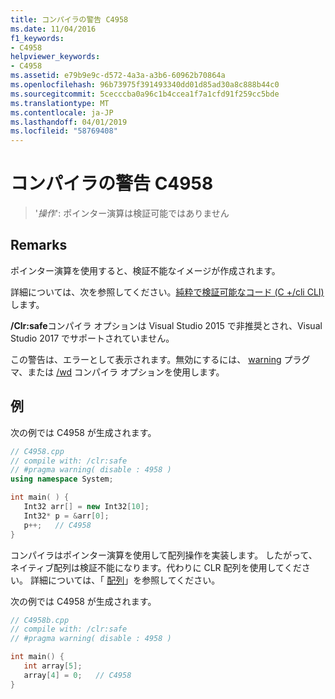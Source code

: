 ```yaml
---
title: コンパイラの警告 C4958
ms.date: 11/04/2016
f1_keywords:
- C4958
helpviewer_keywords:
- C4958
ms.assetid: e79b9e9c-d572-4a3a-a3b6-60962b70864a
ms.openlocfilehash: 96b73975f391493340dd01d85ad30a8c888b44c0
ms.sourcegitcommit: 5cecccba0a96c1b4ccea1f7a1cfd91f259cc5bde
ms.translationtype: MT
ms.contentlocale: ja-JP
ms.lasthandoff: 04/01/2019
ms.locfileid: "58769408"
---
```

# <a name="compiler-warning-c4958"></a>コンパイラの警告 C4958

> '*操作*': ポインター演算は検証可能ではありません

## <a name="remarks"></a>Remarks

ポインター演算を使用すると、検証不能なイメージが作成されます。

詳細については、次を参照してください。[純粋で検証可能なコード (C +/cli CLI)](../../dotnet/pure-and-verifiable-code-cpp-cli.md)します。

**/Clr:safe**コンパイラ オプションは Visual Studio 2015 で非推奨とされ、Visual Studio 2017 でサポートされていません。

この警告は、エラーとして表示されます。無効にするには、 [warning](../../preprocessor/warning.md) プラグマ、または [/wd](../../build/reference/compiler-option-warning-level.md) コンパイラ オプションを使用します。

## <a name="example"></a>例

次の例では C4958 が生成されます。

```cpp
// C4958.cpp
// compile with: /clr:safe
// #pragma warning( disable : 4958 )
using namespace System;

int main( ) {
   Int32 arr[] = new Int32[10];
   Int32* p = &arr[0];
   p++;   // C4958
}
```

コンパイラはポインター演算を使用して配列操作を実装します。 したがって、ネイティブ配列は検証不能になります。代わりに CLR 配列を使用してください。 詳細については、「 [配列](../../extensions/arrays-cpp-component-extensions.md)」を参照してください。

次の例では C4958 が生成されます。

```cpp
// C4958b.cpp
// compile with: /clr:safe
// #pragma warning( disable : 4958 )

int main() {
   int array[5];
   array[4] = 0;   // C4958
}
```